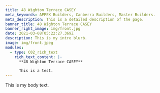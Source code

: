 ```yaml
---
title: 48 Wighton Terrace CASEY
meta_keywords: APPEX Builders, Canberra Builders, Master Builders.
meta_description: This is a detailed description of the page.
banner_title: 48 Wighton Terrace CASEY
banner_right_image: img/front.jpg
date: 2021-03-08T05:22:27.369Z
description: This is my intro blurb.
image: img/front.jpeg
modules:
  - type: C02_rich_text
    rich_text_content: |-
      **48 Wighton Terrace CASEY**

      This is a test.
---
```

This is my body text.